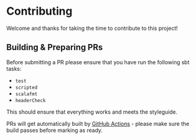 # Contributing

Welcome and thanks for taking the time to contribute to this project!

## Building & Preparing PRs

Before submitting a PR please ensure that you have run the following sbt tasks:

*   `test`
*   `scripted`
*   `scalafmt`
*   `headerCheck`

This should ensure that everything works and meets the styleguide.

PRs will get automatically built by [GitHub Actions](https://github.com/stringbean/sbt-jandex/actions) - please make
sure the build passes before marking as ready.
